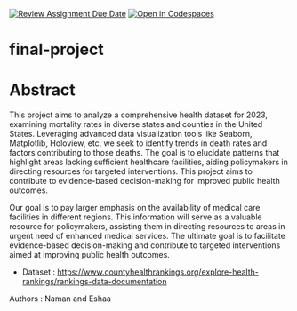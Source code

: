 [![Review Assignment Due Date](https://classroom.github.com/assets/deadline-readme-button-24ddc0f5d75046c5622901739e7c5dd533143b0c8e959d652212380cedb1ea36.svg)](https://classroom.github.com/a/eLiwy0Fg)
[![Open in Codespaces](https://classroom.github.com/assets/launch-codespace-7f7980b617ed060a017424585567c406b6ee15c891e84e1186181d67ecf80aa0.svg)](https://classroom.github.com/open-in-codespaces?assignment_repo_id=12173973)
# final-project

# Abstract

This project aims to analyze a comprehensive health dataset for 2023, examining mortality rates in diverse states and counties in the United States. Leveraging advanced data visualization tools like Seaborn, Matplotlib, Holoview, etc, we seek to identify trends in death rates and factors contributing to those deaths. The goal is to elucidate patterns that highlight areas lacking sufficient healthcare facilities, aiding policymakers in directing resources for targeted interventions. This project aims to contribute to evidence-based decision-making for improved public health outcomes.

Our goal is to pay larger emphasis on the availability of medical care facilities in different regions. This information will serve as a valuable resource for policymakers, assisting them in directing resources to areas in urgent need of enhanced medical services. The ultimate goal is to facilitate evidence-based decision-making and contribute to targeted interventions aimed at improving public health outcomes.

- Dataset :  https://www.countyhealthrankings.org/explore-health-rankings/rankings-data-documentation

Authors :
Naman and Eshaa
